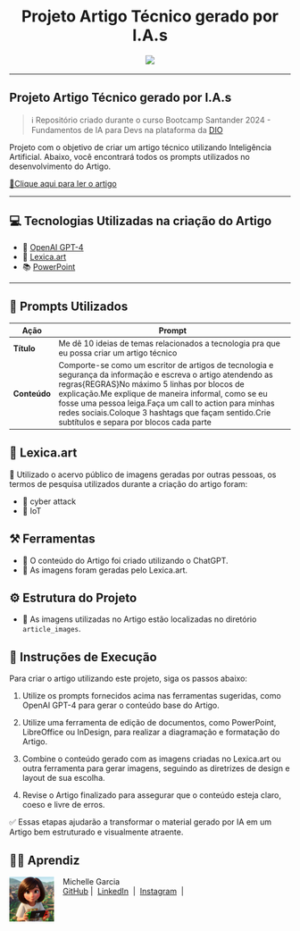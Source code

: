 <h1 align="center">Projeto Artigo Técnico gerado por I.A.s</h1>


<p align="center">
<img 
    src="./assets/readme.png"
    width="400"  
/>
</p>

---

## Projeto Artigo Técnico gerado por I.A.s


 > ℹ️ Repositório criado durante o curso Bootcamp Santander 2024 - Fundamentos de IA para Devs na plataforma da [DIO](https://dio.me)

Projeto com o objetivo de criar um artigo técnico utilizando Inteligência Artificial.
Abaixo, você encontrará todos os prompts utilizados no desenvolvimento do Artigo.

<a href="https://dio.me/articles/defenda-seus-dispositivos-estrategias-essenciais-para-seguranca-em-iot" > 📕Clique aqui para ler o artigo</a>

---

## 💻 Tecnologias Utilizadas na criação do Artigo

- 🧠 [OpenAI GPT-4](https://chat.openai.com/) 
- 🎨 [Lexica.art](https://lexica.art/)
- 📚 [PowerPoint](https://www.microsoft.com/en/microsoft-365/powerpoint)

---

## 🧠 Prompts Utilizados

| Ação         | Prompt                        |
|--------------|-------------------------------|
| **Título**   | Me dê 10 ideias de temas relacionados a tecnologia pra que eu possa criar um artigo técnico|
| **Conteúdo** | Comporte-se como um escritor de artigos de tecnologia e segurança da informação e escreva o artigo atendendo as regras{REGRAS}No máximo 5 linhas por blocos de explicação.Me explique de maneira informal, como se eu fosse uma pessoa leiga.Faça um call to action para minhas redes sociais.Coloque 3 hashtags que façam sentido.Crie subtítulos e separa por blocos cada parte|


## 🎨 Lexica.art
  🔵 Utilizado o acervo público de imagens geradas por outras pessoas, os termos de pesquisa utilizados durante a criação do artigo foram:
   - 📄 cyber attack
   - 📄 IoT


## ⚒️ Ferramentas

- 📄 O conteúdo do Artigo foi criado utilizando o ChatGPT.
- 🎨 As imagens foram geradas pelo Lexica.art.

## ⚙️ Estrutura do Projeto

- 📁 As imagens utilizadas no Artigo estão localizadas no diretório `article_images`.
  

## 📜 Instruções de Execução

Para criar o artigo utilizando este projeto, siga os passos abaixo:

1. Utilize os prompts fornecidos acima nas ferramentas sugeridas, como OpenAI GPT-4 para gerar o conteúdo base do Artigo.

2. Utilize uma ferramenta de edição de documentos, como PowerPoint, LibreOffice ou InDesign, para realizar a diagramação e formatação do Artigo.

3. Combine o conteúdo gerado com as imagens criadas no Lexica.art ou outra ferramenta para gerar imagens, seguindo as diretrizes de design e layout de sua escolha.

4. Revise o Artigo finalizado para assegurar que o conteúdo esteja claro, coeso e livre de erros.

✅ Essas etapas ajudarão a transformar o material gerado por IA em um Artigo bem estruturado e visualmente atraente.

## 👩‍💻 Aprendiz

<p>
    <img 
      align=left 
      margin=10 
      width=80 
      src="https://github.com/chellegeek/my-first-repository/blob/main/IA_images/profile.jpg"
    />
    <p>&nbsp&nbsp&nbsp&nbspMichelle Garcia<br>
    &nbsp&nbsp&nbsp
    <a href="https://github.com/chellegeek">
    GitHub</a>&nbsp;|&nbsp;
   <a href="https://www.linkedin.com/in/michelle-
garcia-/">LinkedIn</a>
&nbsp;|&nbsp;
    <a href="https://www.instagram.com/chellegarciami/">
    Instagram</a>
&nbsp;|&nbsp;</p>
</p>
<br/><br/>
<p>

